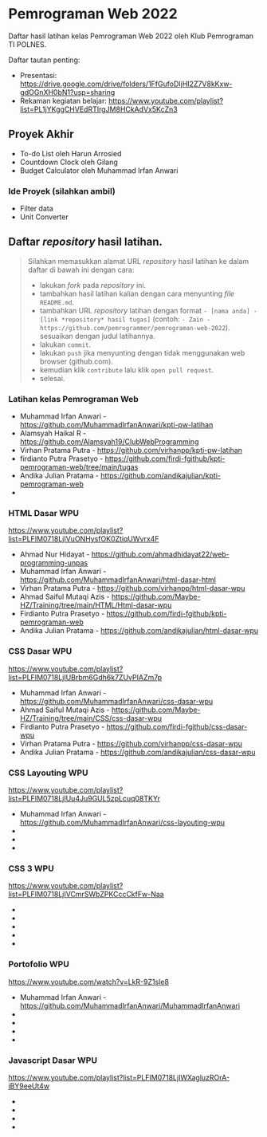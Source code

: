 # Pemrograman Web 2022
Daftar hasil latihan kelas Pemrograman Web 2022 oleh Klub Pemrograman TI POLNES.

Daftar tautan penting:
- Presentasi: https://drive.google.com/drive/folders/1FfGufoDIjHI2Z7V8kKxw-gdOGnXH0bN1?usp=sharing
- Rekaman kegiatan belajar: https://www.youtube.com/playlist?list=PL1jYKggCHVEdRTIrgJM8HCkAdVx5KcZn3

## Proyek Akhir

- To-do List oleh Harun Arrosied
- Countdown Clock oleh Gilang
- Budget Calculator oleh Muhammad Irfan Anwari

### Ide Proyek (silahkan ambil)
- Filter data
- Unit Converter

## Daftar *repository* hasil latihan.

> Silahkan memasukkan alamat URL *repository* hasil latihan ke dalam daftar di bawah ini dengan cara:
> - lakukan *fork* pada *repository* ini.
> - tambahkan hasil latihan kalian dengan cara menyunting *file* `README.md`.
> - tambahkan URL *repository* latihan dengan format `- [nama anda] - [link *repository* hasil tugas]` (contoh: `- Zain - https://github.com/pemrogrammer/pemrograman-web-2022`). sesuaikan dengan judul latihannya.
> - lakukan `commit`.
> - lakukan `push` jika menyunting dengan tidak menggunakan web browser (github.com).
> - kemudian klik `contribute` lalu klik `open pull request`.
> - selesai.

### Latihan kelas Pemrograman Web
- Muhammad Irfan Anwari - https://github.com/MuhammadIrfanAnwari/kpti-pw-latihan
- Alamsyah Haikal R - https://github.com/Alamsyah19/ClubWebProgramming
- Virhan Pratama Putra - https://github.com/virhanpp/kpti-pw-latihan
- firdianto Putra Prasetyo - https://github.com/firdi-fgithub/kpti-pemrograman-web/tree/main/tugas
- Andika Julian Pratama - https://github.com/andikajulian/kpti-pemrograman-web
-

### HTML Dasar WPU

https://www.youtube.com/playlist?list=PLFIM0718LjIVuONHysfOK0ZtiqUWvrx4F

- Ahmad Nur Hidayat - https://github.com/ahmadhidayat22/web-programming-unpas
- Muhammad Irfan Anwari - https://github.com/MuhammadIrfanAnwari/html-dasar-html
- Virhan Pratama Putra - https://github.com/virhanpp/html-dasar-wpu
- Ahmad Saiful Mutaqi Azis - https://github.com/Maybe-HZ/Training/tree/main/HTML/Html-dasar-wpu
- Firdianto Putra Prasetyo - https://github.com/firdi-fgithub/kpti-pemrograman-web
- Andika Julian Pratama - https://github.com/andikajulian/html-dasar-wpu

### CSS Dasar WPU

https://www.youtube.com/playlist?list=PLFIM0718LjIUBrbm6Gdh6k7ZUvPIAZm7p

- Muhammad Irfan Anwari - https://github.com/MuhammadIrfanAnwari/css-dasar-wpu
- Ahmad Saiful Mutaqi Azis - https://github.com/Maybe-HZ/Training/tree/main/CSS/css-dasar-wpu
- Firdianto Putra Prasetyo - https://github.com/firdi-fgithub/css-dasar-wpu
- Virhan Pratama Putra - https://github.com/virhanpp/css-dasar-wpu
- Andika Julian Pratama - https://github.com/andikajulian/css-dasar-wpu

### CSS Layouting WPU

https://www.youtube.com/playlist?list=PLFIM0718LjIUu4Ju9GUL5zpLcuq08TKYr

- Muhammad Irfan Anwari - https://github.com/MuhammadIrfanAnwari/css-layouting-wpu
-
-
-

### CSS 3 WPU

https://www.youtube.com/playlist?list=PLFIM0718LjIVCmrSWbZPKCccCkfFw-Naa

-
-
-
-
-

### Portofolio WPU

https://www.youtube.com/watch?v=LkR-9Z1sle8

- Muhammad Irfan Anwari - https://github.com/MuhammadIrfanAnwari/MuhammadIrfanAnwari
-
-
-
-

### Javascript Dasar WPU

https://www.youtube.com/playlist?list=PLFIM0718LjIWXagluzROrA-iBY9eeUt4w

-
-
-
-


